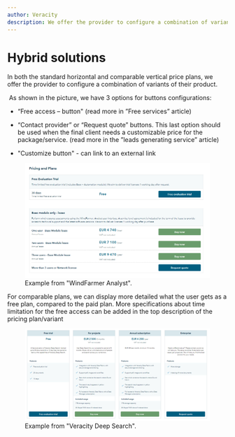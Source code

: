 ```yaml
---
author: Veracity
description: We offer the provider to configure a combination of variants of their product, enabling hybrid solutions.
---
```


# Hybrid solutions

In both the standard horizontal and comparable vertical price plans, we offer the provider to configure a combination of variants of their product.​

​
As shown in the picture, we have 3 options for buttons configurations:​

* “Free access – button" (read more in ”Free services” article)​

* “Contact provider” or “Request quote” buttons.​
This last option should be used when the final client needs a customizable price for the package/service.  (read more in the ”leads generating service” article)​

* "Customize button" - can link to an external link

<figure>
	<img src="assets/HybridHorizontal.png"/>
	<figcaption>Example from "WindFarmer Analyst".​</figcaption>
</figure>

For comparable plans, we can display more detailed what the user gets as a free plan, compared to the paid plan.​ More specifications about time limitation for the free access can be added in the top description of the pricing plan/variant

<figure>
	<img src="assets/HybridVertical.png"/>
	<figcaption>Example from "Veracity Deep Search".​​</figcaption>
</figure>